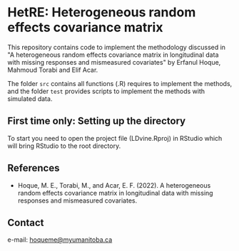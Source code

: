# HetRE: Heterogeneous random effects covariance matrix

This repository contains code to implement the methodology discussed in "A heterogeneous random effects covariance matrix in longitudinal data with missing responses and mismeasured covariates" by Erfanul Hoque, Mahmoud Torabi and Elif Acar.

The folder `src` contains all functions (.R) requires to implement the methods, and the folder `test` provides scripts to implement the methods with simulated data.

## First time only: Setting up the directory

To start you need to open the project file (LDvine.Rproj) in RStudio which will bring RStudio to the root directory.

## References

- Hoque, M. E., Torabi, M., and Acar, E. F. (2022). A heterogeneous random effects covariance matrix in longitudinal data with missing responses and mismeasured covariates.

## Contact

e-mail: hoqueme@myumanitoba.ca
